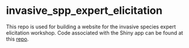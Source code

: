 
# invasive_spp_expert_elicitation

This repo is used for building a website for the invasive species expert elicitation workshop. Code associated with the Shiny app can be found at this [repo](https://github.com/joshcullen/invasive_spp_shiny).

